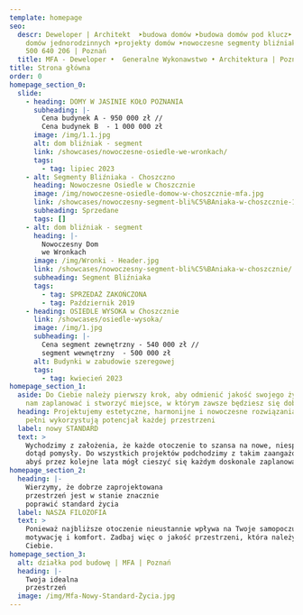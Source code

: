 ```yaml
---
template: homepage
seo:
  descr: Deweloper | Architekt  ➤budowa domów ➤budowa domów pod klucz➤ budowa
    domów jednorodzinnych ➤projekty domów ➤nowoczesne segmenty bliźniaka ☎ tel.
    500 640 206 | Poznań
  title: MFA - Deweloper •  Generalne Wykonawstwo • Architektura | Poznań
title: Strona główna
order: 0
homepage_section_0:
  slide:
    - heading: DOMY W JASINIE KOŁO POZNANIA
      subheading: |-
        Cena budynek A - 950 000 zł //
        Cena budynek B  - 1 000 000 zł
      image: /img/1.1.jpg
      alt: dom bliźniak - segment
      link: /showcases/nowoczesne-osiedle-we-wronkach/
      tags:
        - tag: lipiec 2023
    - alt: Segmenty Bliźniaka - Choszczno
      heading: Nowoczesne Osiedle w Choszcznie
      image: /img/nowoczesne-osiedle-domow-w-choszcznie-mfa.jpg
      link: /showcases/nowoczesny-segment-bli%C5%BAniaka-w-choszcznie-1/
      subheading: Sprzedane
      tags: []
    - alt: dom bliźniak - segment
      heading: |-
        Nowoczesny Dom
        we Wronkach
      image: /img/Wronki - Header.jpg
      link: /showcases/nowoczesny-segment-bli%C5%BAniaka-w-choszcznie/
      subheading: Segment Bliźniaka
      tags:
        - tag: SPRZEDAŻ ZAKOŃCZONA
        - tag: Październik 2019
    - heading: OSIEDLE WYSOKA w Choszcznie
      link: /showcases/osiedle-wysoka/
      image: /img/1.jpg
      subheading: |-
        Cena segment zewnętrzny - 540 000 zł //
        segment wewnętrzny  - 500 000 zł
      alt: Budynki w zabudowie szeregowej
      tags:
        - tag: kwiecień 2023
homepage_section_1:
  aside: Do Ciebie należy pierwszy krok, aby odmienić jakość swojego życia. Pozwól
    nam zaplanować i stworzyć miejsce, w którym zawsze będziesz się dobrze czuł.
  heading: Projektujemy estetyczne, harmonijne i nowoczesne rozwiązania, które w
    pełni wykorzystują potencjał każdej przestrzeni
  label: nowy STANDARD
  text: >
    Wychodzimy z założenia, że każde otoczenie to szansa na nowe, niespotykane
    dotąd pomysły. Do wszystkich projektów podchodzimy z takim zaangażowaniem,
    abyś przez kolejne lata mógł cieszyć się każdym doskonale zaplanowanym m2.
homepage_section_2:
  heading: |-
    Wierzymy, że dobrze zaprojektowana
    przestrzeń jest w stanie znacznie
    poprawić standard życia
  label: NASZA FILOZOFIA
  text: >
    Ponieważ najbliższe otoczenie nieustannie wpływa na Twoje samopoczucie,
    motywację i komfort. Zadbaj więc o jakość przestrzeni, która należy do
    Ciebie.
homepage_section_3:
  alt: działka pod budowę | MFA | Poznań
  heading: |-
    Twoja idealna
    przestrzeń
  image: /img/Mfa-Nowy-Standard-Życia.jpg
---
```

